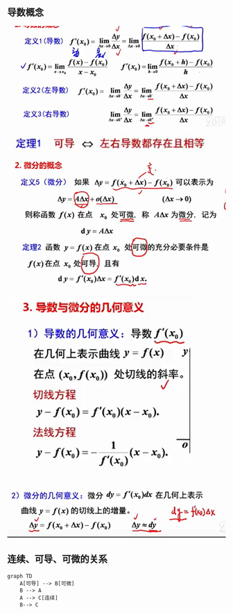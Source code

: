 ## 导数概念
![](../..//picture/导数概念1.png)
![](../..//picture/导数概念5.png)
![](../..//picture/微分概念.png)
![](../..//picture/导数的几何意义.png)
![](../..//picture/微分的几何意义.png)

## 连续、可导、可微的关系 
```mermaid
graph TD
    A[可导] --> B[可微]
    B --> A
    A --> C[连续]
    B--> C
```